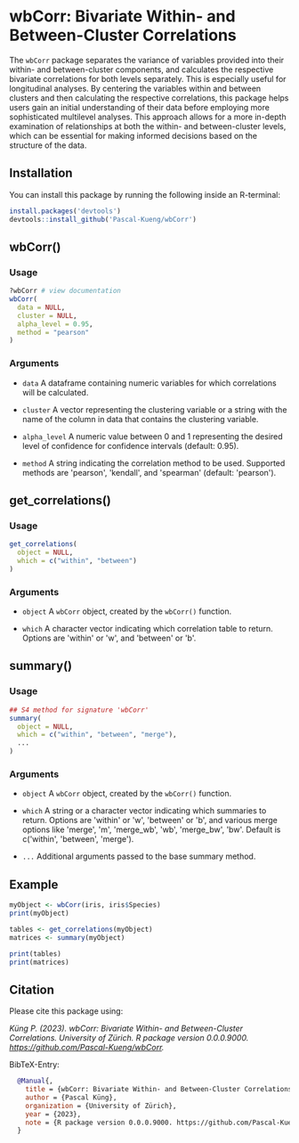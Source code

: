 # wbCorr: Bivariate Within- and Between-Cluster Correlations

The `wbCorr` package separates the variance of variables provided 
into their within- and between-cluster components, and calculates the respective 
bivariate correlations for both levels separately. This is especially useful
for longitudinal analyses.
By centering the variables within and between clusters and then calculating
the respective correlations, this package helps users gain an initial 
understanding of their data before employing more 
sophisticated multilevel analyses. This approach allows for a more in-depth 
examination of relationships at both the within- and between-cluster 
levels, which can be essential for making informed decisions based on the 
structure of the data.

## Installation
You can install this package by running the following inside an R-terminal:

``` R
install.packages('devtools')
devtools::install_github('Pascal-Kueng/wbCorr')
```

## wbCorr()
### Usage
```R
?wbCorr # view documentation
wbCorr(
  data = NULL, 
  cluster = NULL, 
  alpha_level = 0.95, 
  method = "pearson"
)
```
### Arguments
- `data` A dataframe containing numeric variables for which correlations will be calculated.  
- `cluster`	A vector representing the clustering variable or a string with the name of the column in data that contains the clustering variable. 

- `alpha_level`	A numeric value between 0 and 1 representing the desired level of confidence for confidence intervals (default: 0.95).  

- `method`	A string indicating the correlation method to be used. Supported methods are 'pearson', 'kendall', and 'spearman' (default: 'pearson').  

## get_correlations()
### Usage
```R
get_correlations(
  object = NULL, 
  which = c("within", "between")
)
```
### Arguments
- `object` A `wbCorr` object, created by the `wbCorr()` function.  

- `which` A character vector indicating which correlation table to return. Options are 'within' or 'w', and 'between' or 'b'.

## summary()
### Usage
```R
## S4 method for signature 'wbCorr'
summary(
  object = NULL, 
  which = c("within", "between", "merge"), 
  ...
)
```
### Arguments
- `object` A `wbCorr` object, created by the `wbCorr()` function.  

- `which` A string or a character vector indicating which summaries to return. Options are 'within' or 'w', 'between' or 'b', and various merge options like 'merge', 'm', 'merge_wb', 'wb', 'merge_bw', 'bw'. Default is c('within', 'between', 'merge').  

- `...` Additional arguments passed to the base summary method.  

## Example
```R
myObject <- wbCorr(iris, iris$Species)
print(myObject) 

tables <- get_correlations(myObject)
matrices <- summary(myObject)

print(tables)
print(matrices)
```

## Citation
Please cite this package using:

*Küng P. (2023). wbCorr: Bivariate Within- and Between-Cluster Correlations. University of Zürich. R package version 0.0.0.9000. https://github.com/Pascal-Kueng/wbCorr.*

BibTeX-Entry:
```BibTeX
  @Manual{,
    title = {wbCorr: Bivariate Within- and Between-Cluster Correlations},
    author = {Pascal Küng},
    organization = {University of Zürich},
    year = {2023},
    note = {R package version 0.0.0.9000. https://github.com/Pascal-Kueng/wbCorr},
  }
  ```
